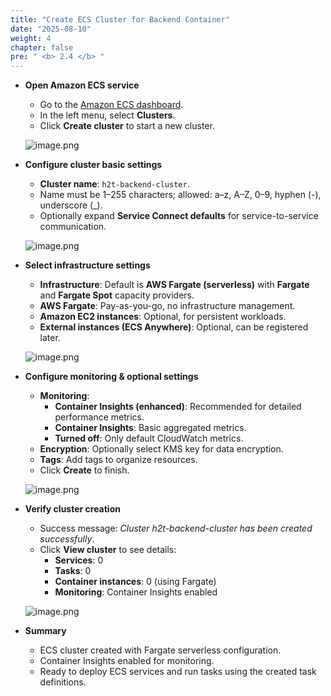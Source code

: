 ```yaml
---
title: "Create ECS Cluster for Backend Container"
date: "2025-08-10"
weight: 4
chapter: false
pre: " <b> 2.4 </b> "
---
```


- **Open Amazon ECS service**

    - Go to the [Amazon ECS dashboard](https://console.aws.amazon.com/ecs).
    - In the left menu, select **Clusters**.
    - Click **Create cluster** to start a new cluster.

    ![image.png](/images/02/4/1.png)

- **Configure cluster basic settings**

    - **Cluster name**: `h2t-backend-cluster`.
    - Name must be 1–255 characters; allowed: a–z, A–Z, 0–9, hyphen (-), underscore (_).
    - Optionally expand **Service Connect defaults** for service-to-service communication.

    ![image.png](/images/02/4/2.png)

- **Select infrastructure settings**

    - **Infrastructure**: Default is **AWS Fargate (serverless)** with **Fargate** and **Fargate Spot** capacity providers.
    - **AWS Fargate**: Pay-as-you-go, no infrastructure management.
    - **Amazon EC2 instances**: Optional, for persistent workloads.
    - **External instances (ECS Anywhere)**: Optional, can be registered later.

    ![image.png](/images/02/4/3.png)

- **Configure monitoring & optional settings**

    - **Monitoring**:
        - **Container Insights (enhanced)**: Recommended for detailed performance metrics.
        - **Container Insights**: Basic aggregated metrics.
        - **Turned off**: Only default CloudWatch metrics.
    - **Encryption**: Optionally select KMS key for data encryption.
    - **Tags**: Add tags to organize resources.
    - Click **Create** to finish.

    ![image.png](/images/02/4/4.png)

- **Verify cluster creation**

    - Success message: *Cluster h2t-backend-cluster has been created successfully*.
    - Click **View cluster** to see details:
        - **Services**: 0
        - **Tasks**: 0
        - **Container instances**: 0 (using Fargate)
        - **Monitoring**: Container Insights enabled

    ![image.png](/images/02/4/5.png)

- **Summary**

    - ECS cluster created with Fargate serverless configuration.
    - Container Insights enabled for monitoring.
    - Ready to deploy ECS services and run tasks using the created task definitions.
